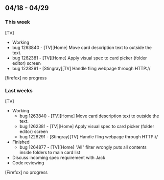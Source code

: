 ## 04/18 - 04/29 ##

### This week ###
[TV]
 - Working
  - bug 1263840 - [TV][Home] Move card description text to outside the text.
  - bug 1262381 - [TV][Home] Apply visual spec to card picker (folder editor) screen
  - bug 1228291 - [Stingray][TV] Handle fling webpage through HTTP://

[firefox]
  no progress

### Last weeks ###
[TV]
- Working
  - bug 1263840 - [TV][Home] Move card description text to outside the text.
  - bug 1262381 - [TV][Home] Apply visual spec to card picker (folder editor) screen
  - bug 1228291 - [Stingray][TV] Handle fling webpage through HTTP://
- Finished
  - bug 1264877 -	[TV][Home] "All" filter wrongly puts all contents inside folders to main card list
- Discuss incoming spec requirement with Jack
- Code reviewing

[Firefox]
  no progress
